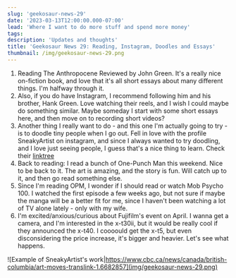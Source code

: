 ```yaml
---
slug: 'geekosaur-news-29'
date: '2023-03-13T12:00:00.000-07:00'
lead: 'Where I want to do more stuff and spend more money'
tags:
description: 'Updates and thoughts'
title: 'Geekosaur News 29: Reading, Instagram, Doodles and Essays'
thumbnail: /img/geekosaur-news-29.png
---
```


1. Reading The Anthropocene Reviewed by John Green. It's a really nice on-fiction book, and love that it's all short essays about many different things. I'm halfway through it.
2. Also, if you do have Instagram, I recommend following him and his brother, Hank Green. Love watching their reels, and I wish I could maybe do something similar. Maybe someday I start with some short essays here, and then move on to recording short videos?
3. Another thing I really want to do - and this one I'm actually going to try - is to doodle tiny people when I go out. Fell in love with the profile SneakyArtist on instagram, and since I always wanted to try doodling, and I love just seeing people, I guess that's a nice thing to learn. Check their [linktree](https://linktr.ee/sneakyartist)
4. Back to reading: I read a bunch of One-Punch Man this weekend. Nice to be back to it. The art is amazing, and the story is fun. Will catch up to it, and then go read something else.
5. Since I'm reading OPM, I wonder if I should read or watch Mob Psycho 100. I watched the first episode a few weeks ago, but not sure if maybe the manga will be a better fit for me, since I haven't been watching a lot of TV alone lately - only with my wife.
6. I'm excited/anxious/curious about Fujifilm's event on April. I wanna get a camera, and I'm interested in the x-t30ii, but it would be really cool if they announced the x-t40. I coooould get the x-t5, but even disconsidering the price increase, it's bigger and heavier. Let's see what happens.

![Example of SneakyArtist's work|https://www.cbc.ca/news/canada/british-columbia/art-moves-translink-1.6682857](img/geekosaur-news-29.png)
